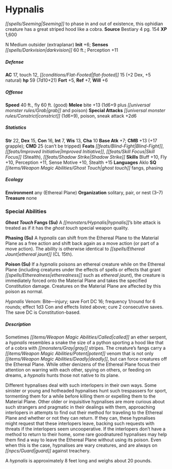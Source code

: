 ﻿---
cssclass: [monsters]
title1: Hypnalis
desc_short: Seeming to phase in and out of existence, this ophidian creature has a
  great striped hood like a cobra.
title2: Hypnalis
CR: 5
sources:
- name: Bestiary 4
  page: 154
  link: http://paizo.com/products/btpy91ds?Pathfinder-Roleplaying-Game-Bestiary-4
XP: 1600
alignment: N
size: Medium
type: outsider
subtypes:
- extraplanar
initiative:
  bonus: 6
senses:
  darkvision: 60
AC:
  AC: 17
  touch: 12
  flat_footed: 15
  components:
    dex: 2
    natural: 5
HP:
  HP: 59
  long: 7d10+21
saves:
  fort: 5
  ref: 7
  will: 6
speeds:
  base: 40
  fly: 60
  fly_maneuverability: good
attacks:
  melee:
  - - text: bite +13 (1d6+9 plus grab and poison)
      entries:
      - - damage: 1d6+9
        - effect: grab
        - effect: poison
      attack: bite
      bonus:
      - 13
  special:
  - constrict (1d6+9)
  - poison
  - sneak attack +2d6
ability_scores:
  STR: 22
  DEX: 15
  CON: 16
  INT: 7
  WIS: 13
  CHA: 10
BAB: 7
CMB: 13
CMB_other: +17 grapple
CMD: 25
CMD_other: can't be tripped
feats:
- name: Blind-Fight
- name: Improved Initiative
- name: Skill Focus (Stealth)
- superscripts:
  - APG
  name: Shadow Strike
skills:
  Bluff: 10
  Fly: 10
  Perception: 11
  Sense Motive: 10
  Stealth: 15
languages:
- Aklo
special_qualities:
- ghost touch fangs
- phasing
ecology:
  environment: any (Ethereal Plane)
  organization: solitary, pair, or nest (3-7)
  treasure_type: none
special_abilities:
  Ghost Touch Fangs (Su): A hypnalis's bite attack is treated as if it has the ghost
    touch special weapon quality.
  Phasing (Su): A hypnalis can shift from the Ethereal Plane to the Material Plane
    as a free action and shift back again as a move action (or part of a move action).
    The ability is otherwise identical to ethereal jaunt (CL 15th).
  Poison (Su): |-
    If a hypnalis poisons an ethereal creature while on the Ethereal Plane (including creatures under the effects of spells or effects that grant etherealness such as ethereal jaunt), the creature is immediately forced onto the Material Plane and takes the specified Constitution damage. Creatures on the Material Plane are affected by this poison as normal.

    Hypnalis Venom: Bite-injury; save Fort DC 16; frequency 1/round for 6 rounds; effect 1d3 Con and effects listed above; cure 2 consecutive saves. The save DC is Constitution-based.
desc_long: |-
  Sometimes called an ether serpent, a hypnalis resembles a snake the size of a python sporting a hood like that of a cobra with gray stripes. The creature's fangs carry a potent venom that is not only deadly, but can force creatures off the Ethereal Plane. While other denizens of the Ethereal Plane focus their attention on warring with each other, spying on others, or feeding on dreams, a hypnalis hunts those not native to its plane.

  Different hypnalises deal with such interlopers in their own ways. Some sinister or young and hotheaded hypnalises hunt such trespassers for sport, tormenting them for a while before killing them or expelling them to the Material Plane. Other older or inquisitive hypnalises are more curious about such strangers and pragmatic in their dealings with them, approaching interlopers in attempts to find out their method for traveling to the Ethereal Plane and whether or not they can return. If they can, these hypnalises might request that these interlopers leave, backing such requests with threats if the interlopers seem uncooperative. If the interlopers don't have a method to return to their home, some rare goodnatured hypnalises may help them find a way to leave the Ethereal Plane without using its poison. Even when this is the case, hypnalises are wary creatures, and are always on guard against treachery.

  A hypnalis is approximately 8 feet long and weighs about 20 pounds.

---

# Hypnalis
_[[spells/Seeming|Seeming]]_ to phase in and out of existence, this ophidian creature has a great striped hood like a cobra.
**Source** Bestiary 4 pg. 154
**XP** 1,600

N Medium outsider (extraplanar)
**Init** +6; **Senses** _[[spells/Darkvision|darkvision]]_ 60 ft.; Perception +11

##### Defense

**AC** 17, touch 12, _[[conditions/Flat-Footed|flat-footed]]_ 15 (+2 Dex, +5 natural)
**hp** 59 (7d10+21)
**Fort** +5, **Ref** +7, **Will** +6

##### Offense
**Speed** 40 ft., fly 60 ft. (good)
**Melee** bite +13 (1d6+9 plus _[[universal monster rules/Grab|grab]]_ and poison)
**Special Attacks** _[[universal monster rules/Constrict|constrict]]_ (1d6+9), poison, sneak attack +2d6

##### Statistics
**Str** 22, **Dex** 15, **Con** 16, **Int** 7, **Wis** 13, **Cha** 10
**Base Atk** +7; **CMB** +13 (+17 grapple); **CMD** 25 (can’t be tripped)
**Feats** _[[feats/Blind-Fight|Blind-Fight]]_, _[[feats/Improved Initiative|Improved Initiative]]_, _[[feats/Skill Focus|Skill Focus]]_ (Stealth), _[[feats/Shadow Strike|Shadow Strike]]_
**Skills** Bluff +10, Fly +10, Perception +11, Sense Motive +10, Stealth +15
**Languages** Aklo
**SQ** _[[items/Weapon Magic Abilities/Ghost Touch|ghost touch]]_ fangs, phasing

##### Ecology

**Environment** any (Ethereal Plane)
**Organization** solitary, pair, or nest (3–7)
**Treasure** none

### Special Abilities

**_Ghost Touch_ Fangs (Su)** A _[[monsters/Hypnalis|hypnalis]]_’s bite attack is treated as if it has the _ghost touch_ special weapon quality.

**Phasing (Su)** A _hypnalis_ can shift from the Ethereal Plane to the Material Plane as a free action and shift back again as a move action (or part of a move action). The ability is otherwise identical to _[[spells/Ethereal Jaunt|ethereal jaunt]]_ (CL 15th).

**Poison (Su)** If a _hypnalis_ poisons an ethereal creature while on the Ethereal Plane (including creatures under the effects of spells or effects that grant _[[spells/Etherealness|etherealness]]_ such as _ethereal jaunt_), the creature is immediately forced onto the Material Plane and takes the specified Constitution damage. Creatures on the Material Plane are affected by this poison as normal.

_Hypnalis_ Venom: Bite—injury; save Fort DC 16; frequency 1/round for 6 rounds; effect 1d3 Con and effects listed above; cure 2 consecutive saves. The save DC is Constitution-based.

##### Description

Sometimes _[[items/Weapon Magic Abilities/Called|called]]_ an ether serpent, a _hypnalis_ resembles a snake the size of a python sporting a hood like that of a cobra with _[[monsters/Gray|gray]]_ stripes. The creature’s fangs carry a _[[items/Weapon Magic Abilities/Potent|potent]]_ venom that is not only _[[items/Weapon Magic Abilities/Deadly|deadly]]_, but can force creatures off the Ethereal Plane. While other denizens of the Ethereal Plane focus their attention on warring with each other, spying on others, or feeding on dreams, a _hypnalis_ hunts those not native to its plane.

Different hypnalises deal with such interlopers in their own ways. Some sinister or young and hotheaded hypnalises hunt such trespassers for sport, tormenting them for a while before killing them or expelling them to the Material Plane. Other older or inquisitive hypnalises are more curious about such strangers and pragmatic in their dealings with them, approaching interlopers in attempts to find out their method for traveling to the Ethereal Plane and whether or not they can return. If they can, these hypnalises might request that these interlopers leave, backing such requests with threats if the interlopers seem uncooperative. If the interlopers don’t have a method to return to their home, some rare goodnatured hypnalises may help them find a way to leave the Ethereal Plane without using its poison. Even when this is the case, hypnalises are wary creatures, and are always on _[[npcs/Guard|guard]]_ against treachery.

A _hypnalis_ is approximately 8 feet long and weighs about 20 pounds.